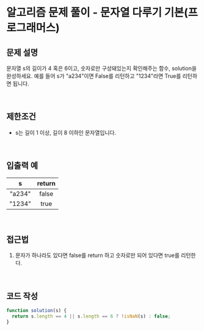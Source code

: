 # 알고리즘 문제 풀이 - 문자열 다루기 기본(프로그래머스)

## 문제 설명

문자열 s의 길이가 4 혹은 6이고, 숫자로만 구성돼있는지 확인해주는 함수, solution을 완성하세요. 예를 들어 s가 "a234"이면 False를 리턴하고 "1234"라면 True를 리턴하면 됩니다.

<br />

## 제한조건

- s는 길이 1 이상, 길이 8 이하인 문자열입니다.

<br />

## 입출력 예

|   s    | return |
| :----: | :----: |
| "a234" | false  |
| "1234" |  true  |

<br />

## 접근법

1. 문자가 하나라도 있다면 false를 return 하고 숫자로만 되어 있다면 true를 리턴한다.

<br />

## 코드 작성

```js
function solution(s) {
  return s.length == 4 || s.length == 6 ? !isNaN(s) : false;
}
```

<br />
